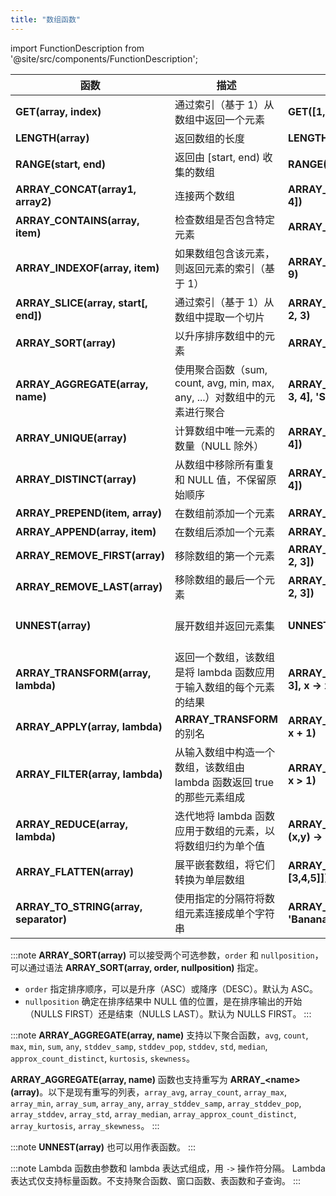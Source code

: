 ```yaml
---
title: "数组函数"
---
```


import FunctionDescription from '@site/src/components/FunctionDescription';

<FunctionDescription description="Introduced or updated: v1.2.225"/>

| 函数                                  | 描述                                                                      | 示例                                                     | 结果                   |
| ------------------------------------- | ------------------------------------------------------------------------- | -------------------------------------------------------- | ---------------------- |
| **GET(array, index)**                 | 通过索引（基于 1）从数组中返回一个元素                                    | **GET([1, 2], 2)**                                       | 2                      |
| **LENGTH(array)**                     | 返回数组的长度                                                            | **LENGTH([1, 2])**                                       | 2                      |
| **RANGE(start, end)**                 | 返回由 [start, end) 收集的数组                                            | **RANGE(1, 3)**                                          | [1, 2]                 |
| **ARRAY_CONCAT(array1, array2)**      | 连接两个数组                                                              | **ARRAY_CONCAT([1, 2], [3, 4])**                         | [1,2,3,4]              |
| **ARRAY_CONTAINS(array, item)**       | 检查数组是否包含特定元素                                                  | **ARRAY_CONTAINS([1, 2], 1)**                            | 1                      |
| **ARRAY_INDEXOF(array, item)**        | 如果数组包含该元素，则返回元素的索引（基于 1）                            | **ARRAY_INDEXOF([1, 2, 9], 9)**                          | 3                      |
| **ARRAY_SLICE(array, start[, end])**  | 通过索引（基于 1）从数组中提取一个切片                                    | **ARRAY_SLICE([1, 21, 32, 4], 2, 3)**                    | [21,32]                |
| **ARRAY_SORT(array)**                 | 以升序排序数组中的元素                                                    | **ARRAY_SORT([1, 4, 3, 2])**                             | [1,2,3,4]              |
| **ARRAY_AGGREGATE(array, name)**      | 使用聚合函数（sum, count, avg, min, max, any, ...）对数组中的元素进行聚合 | **ARRAY_AGGREGATE([1, 2, 3, 4], 'SUM')**                 | 10                     |
| **ARRAY_UNIQUE(array)**               | 计算数组中唯一元素的数量（NULL 除外）                                     | **ARRAY_UNIQUE([1, 2, 3, 3, 4])**                        | 4                      |
| **ARRAY_DISTINCT(array)**             | 从数组中移除所有重复和 NULL 值，不保留原始顺序                            | **ARRAY_DISTINCT([1, 2, 2, 4])**                         | [1,2,4]                |
| **ARRAY_PREPEND(item, array)**        | 在数组前添加一个元素                                                      | **ARRAY_PREPEND(1, [3, 4])**                             | [1,3,4]                |
| **ARRAY_APPEND(array, item)**         | 在数组后添加一个元素                                                      | **ARRAY_APPEND([3, 4], 5)**                              | [3,4,5]                |
| **ARRAY_REMOVE_FIRST(array)**         | 移除数组的第一个元素                                                      | **ARRAY_REMOVE_FIRST([1, 2, 3])**                        | [2,3]                  |
| **ARRAY_REMOVE_LAST(array)**          | 移除数组的最后一个元素                                                    | **ARRAY_REMOVE_LAST([1, 2, 3])**                         | [1,2]                  |
| **UNNEST(array)**                     | 展开数组并返回元素集                                                      | **UNNEST([1, 2])**                                       | 1<br/>2<br/>**(2 行)** |
| **ARRAY_TRANSFORM(array, lambda)**    | 返回一个数组，该数组是将 lambda 函数应用于输入数组的每个元素的结果        | **ARRAY_TRANSFORM([1, 2, 3], x -> x + 1)**               | [2,3,4]                |
| **ARRAY_APPLY(array, lambda)**        | **ARRAY_TRANSFORM** 的别名                                                | **ARRAY_APPLY([1, 2, 3], x -> x + 1)**                   | [2,3,4]                |
| **ARRAY_FILTER(array, lambda)**       | 从输入数组中构造一个数组，该数组由 lambda 函数返回 true 的那些元素组成    | **ARRAY_FILTER([1, 2, 3], x -> x > 1)**                  | [2,3]                  |
| **ARRAY_REDUCE(array, lambda)**       | 迭代地将 lambda 函数应用于数组的元素，以将数组归约为单个值                | **ARRAY_REDUCE([1, 2, 3, 4], (x,y) -> x + y)**           | 10                     |
| **ARRAY_FLATTEN(array)**              | 展平嵌套数组，将它们转换为单层数组                                        | **ARRAY_FLATTEN([[1,2], [3,4,5]])**                      | [1,2,3,4,5]            |
| **ARRAY_TO_STRING(array, separator)** | 使用指定的分隔符将数组元素连接成单个字符串                                | **ARRAY_TO_STRING(['Apple', 'Banana', 'Cherry'], ', ')** | Apple, Banana, Cherry  |

:::note
**ARRAY_SORT(array)** 可以接受两个可选参数，`order` 和 `nullposition`，可以通过语法 **ARRAY_SORT(array, order, nullposition)** 指定。

- `order` 指定排序顺序，可以是升序（ASC）或降序（DESC）。默认为 ASC。
- `nullposition` 确定在排序结果中 NULL 值的位置，是在排序输出的开始（NULLS FIRST）还是结束（NULLS LAST）。默认为 NULLS FIRST。
:::

:::note
**ARRAY_AGGREGATE(array, name)** 支持以下聚合函数，`avg`, `count`, `max`, `min`, `sum`, `any`, `stddev_samp`, `stddev_pop`, `stddev`, `std`, `median`, `approx_count_distinct`, `kurtosis`, `skewness`。

**ARRAY_AGGREGATE(array, name)** 函数也支持重写为 **ARRAY\_<name\>(array)**。以下是现有重写的列表，`array_avg`, `array_count`, `array_max`, `array_min`, `array_sum`, `array_any`, `array_stddev_samp`, `array_stddev_pop`, `array_stddev`, `array_std`, `array_median`, `array_approx_count_distinct`, `array_kurtosis`, `array_skewness`。
:::

:::note
**UNNEST(array)** 也可以用作表函数。
:::

:::note
Lambda 函数由参数和 lambda 表达式组成，用 `->` 操作符分隔。
Lambda 表达式仅支持标量函数。不支持聚合函数、窗口函数、表函数和子查询。
:::
